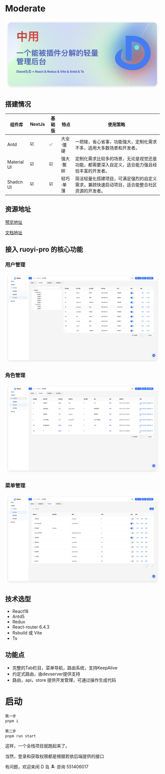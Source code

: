 # Moderate

![图片描述](./_assets/info.png)

## 搭建情况

| 组件库      | NextJs | 基础版 | 特点      | 使用策略                                                                                     |
| ----------- | ------ | ------ | --------- | -------------------------------------------------------------------------------------------- |
| Antd        | ☑️     | ✅     | 大全·僵硬 | 一把梭，省心省事，功能强大，定制化需求不多，适用大多数场景和开发者。                         |
| Material UI | ☑️     | ☑️     | 强大·繁碎 | 定制化需求比较多的场景，无论是视觉还是功能，都需要深入自定义，适合能力强且经验丰富的开发者。 |
| Shadcn UI   | ☑️     | ☑️     | 轻巧·单薄 | 简洁轻量化搭建项目，可满足强烈的自定义需求，兼顾快速启动项目，适合能整合社区资源的开发者。   |

## 资源地址

[预览地址](http://111.229.110.163/)

[文档地址](https://dland-team.github.io/moderate-react-admin/)

## 接入 ruoyi-pro 的核心功能

### 用户管理

![图片描述](./_assets/user.png)

### 角色管理

![图片描述](./_assets/role.png)

### 菜单管理

![图片描述](./_assets/menu.png)

## 技术选型

-   React18
-   Antd5
-   Redux
-   React-router 6.4.3
-   Rsbuild 或 Vite
-   Ts

## 功能点

- 完整的Tab栏目，菜单导航，路由系统，支持KeepAlive
- 约定式路由，由devserver提供支持
- 路由，api，store 提供开发管理，可通过操作生成代码

# 启动

```shell
第一步
pnpm i

第二步
pnpm run start
```

这样，一个全栈项目就跑起来了。

当然，登录和获取权限都是根据若依后端提供的接口

有问题，欢迎来闲 D 岛 🏝️ 咨询 551406017
